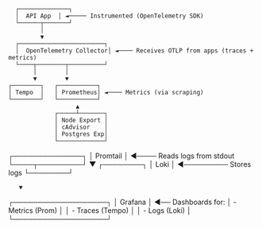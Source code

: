       ┌──────────────┐
      │  API App  │ ◄───── Instrumented (OpenTelemetry SDK)
      └──────┬───────┘
             │
             ▼
      ┌────────────────────────┐
      │  OpenTelemetry Collector│ ◄──── Receives OTLP from apps (traces + metrics)
      └────┬────────┬──────────┘
           │        │
           ▼        ▼
    ┌────────┐   ┌───────────┐
    │ Tempo  │   │ Prometheus│ ◄──── Metrics (via scraping)
    └────────┘   └───────────┘
                       ▲
                 ┌─────┴───────┐
                 │ Node Export │
                 │ cAdvisor    │
                 │ Postgres Exp│
                 └─────────────┘

┌──────────────┐
│ Promtail │ ◄──── Reads logs from stdout
└────┬─────────┘
▼
┌────────┐
│ Loki │ ◄───────── Stores logs
└────────┘

       ▼

┌───────────────────┐
│ Grafana │ ◄── Dashboards for:
│ - Metrics (Prom) │
│ - Traces (Tempo) │
│ - Logs (Loki) │
└───────────────────┘
